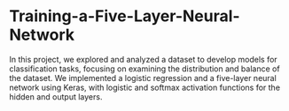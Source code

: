 # Training-a-Five-Layer-Neural-Network
In this project, we explored and analyzed a dataset to develop models for classification tasks, focusing on examining the distribution and balance of the dataset.  We implemented a logistic regression and a five-layer neural network using Keras, with logistic and softmax activation functions for the hidden and output layers.
